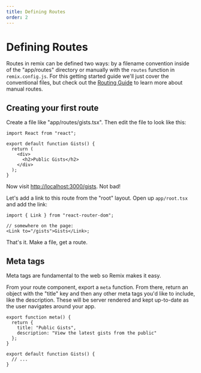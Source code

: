 ```yaml
---
title: Defining Routes
order: 2
---
```


# Defining Routes

Routes in remix can be defined two ways: by a filename convention inside of the "app/routes" directory or manually with the `routes` function in `remix.config.js`. For this getting started guide we'll just cover the conventional files, but check out the [Routing Guide](../guides/routing) to learn more about manual routes.

## Creating your first route

Create a file like "app/routes/gists.tsx". Then edit the file to look like this:

```tsx
import React from "react";

export default function Gists() {
  return (
    <div>
      <h2>Public Gists</h2>
    </div>
  );
}
```

Now visit [http://localhost:3000/gists](http://localhost:3000/gists). Not bad!

Let's add a link to this route from the "root" layout. Open up `app/root.tsx` and add the link:

```tsx
import { Link } from "react-router-dom";

// somewhere on the page:
<Link to="/gists">Gists</Link>;
```

That's it. Make a file, get a route.

## Meta tags

Meta tags are fundamental to the web so Remix makes it easy.

From your route component, export a `meta` function. From there, return an object with the "title" key and then any other meta tags you'd like to include, like the description. These will be server rendered and kept up-to-date as the user navigates around your app.

```tsx
export function meta() {
  return {
    title: "Public Gists",
    description: "View the latest gists from the public"
  };
}

export default function Gists() {
  // ...
}
```
